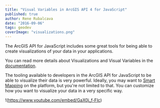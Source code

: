 ```yaml
---
title: "Visual Variables in ArcGIS API 4 for JavaScript"
published: true
author: Rene Rubalcava
date: "2016-09-06"
tags: geodev
coverImage: "visualizations.png"
---
```


The ArcGIS API for JavaScript includes some great tools for being able to create visualizations of your data in your applications.

You can read more details about Visualizations and Visual Variables in the [documentation](https://developers.arcgis.com/javascript/latest/sample-code/get-started-visualization/index.html).

The tooling available to developers in the ArcGIS API for JavaScript to be able to visualize their data is very powerful. Ideally, you may want to [Smart Mapping](http://www.esri.com/software/arcgis/smart-mapping) on the platform, but you're not limited to that. You can customize how you want to visualize your data in a very specific way.

!(https://www.youtube.com/embed/GaX0j_f-Flc)
